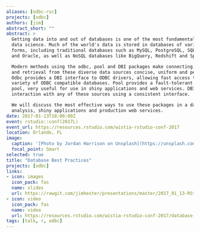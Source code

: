 ```yaml
---
aliases: [odbc-rsc]
projects: [odbc]
authors: [jim]
abstract_short: ""
abstract: >
  Getting data into and out of databases is one of the most fundamental parts of
  data science. Much of the world's data is stored in databases of various
  forms, including traditional databases such as MySQL, PostgreSQL, SQL Server
  and Oracle, as well as NoSQL databases like BigQuery, Redshift and Spark.

  Modern methods using the odbc, pool and DBI packages make connecting, querying
  and retrieval from these diverse data sources concise, uniform and performant.
  Odbc provides a DBI interface to ODBC drivers, allowing fast access to a wide
  variety of ODBC compatible databases. Pool provides a fault-tolerant connection
  pool, very useful for use in shiny applications and web services. DBI allows
  interaction with any of these sources using a consistent interface.

  We will discuss the most effective ways to use these packages in a data
  analysis, shiny applications and production web services.
date: 2017-01-13T18:00:00Z
event: rstudio::conf(2017L)
event_url: https://resources.rstudio.com/wistia-rstudio-conf-2017
location: Orlando, FL
image:
  caption: '[Photo by Jordan Harrison on Unsplash](https://unsplash.com/photos/40XgDxBfYXM)'
  focal_point: Smart
selected: true
title: "Database Best Practices"
projects: [odbc]
links:
- icon: images
  icon_pack: fas
  name: slides
  url: https://rawgit.com/jimhester/presentations/master/2017_01_13-RStudio_conf-Database_Best_Practices/2017_01_13-RStudio_conf-Database_Best_Practices.html
- icon: video
  icon_pack: fas
  name: video
  url: https://resources.rstudio.com/wistia-rstudio-conf-2017/database-best-practices-jim-hester
tags: [talk, r, odbc]
---
```


<script src="//fast.wistia.com/assets/external/E-v1.js" async></script>
<div class="wistia_embed wistia_async_wwn952e832" style="height: 353px; width: 627px">&nbsp;</div>
